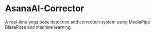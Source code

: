# AsanaAI-Corrector
A real-time yoga pose detection and correction system using MediaPipe BlazePose and machine learning.
